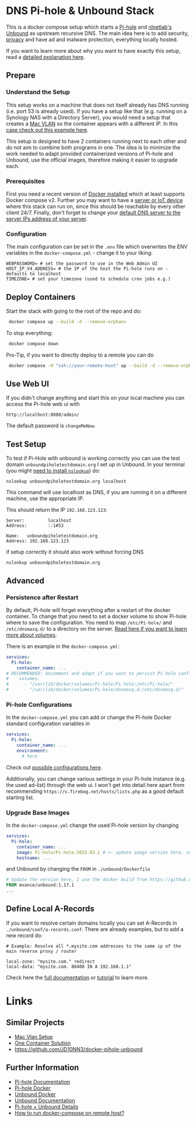 # DNS Pi-hole & Unbound Stack

This is a docker compose setup which starts a [Pi-hole](https://pi-hole.net/) and [nlnetlab's Unbound](https://nlnetlabs.nl/projects/unbound/about/) as upstream recursive DNS. The main idea here is to add security, [privacy](https://www.cloudflare.com/learning/dns/what-is-recursive-dns/) and have ad and malware protection, everything locally hosted.

If you want to learn more about why you want to have exactly this setup, read a [detailed explanation here](https://docs.pi-hole.net/guides/dns/unbound/).

## Prepare

### Understand the Setup

This setup works on a machine that does not itself already has DNS running (i.e. port 53 is already used). If you have a setup like that (e.g. running on a Synology NAS with a Directory Server), you would need a setup that creates a [Mac VLAN](https://docs.docker.com/network/macvlan/) so the container appears with a different IP. In this [case check out this example here](https://github.com/chriscrowe/docker-pihole-unbound/tree/main/two-container).

This setup is designed to have 2 containers running next to each other and do not aim to combine both programs in one. The idea is to minimize
the work needed to adapt provided containerized versions of Pi-hole and Unbound, use the official images, therefore making it easier to upgrade each.

### Prerequisites

First you need a recent version of [Docker installed](https://docs.docker.com/get-docker/) which at least supports Docker compose v2.
Further you may want to have a [server or IoT device](https://docs.pi-hole.net/main/prerequisites/) where this stack can run on, since this should be reachable by every other client 24/7.
Finally, don't forget to change your [default DNS server to the server IPs address of your server](https://docs.pi-hole.net/main/post-install/).

### Configuration

The main configuration can be set in the `.env` file which overwrites the ENV variables in the `docker-compose.yml` - change it to your liking:

```properties
WEBPASSWORD= # set the password to use in the Web Admin UI
HOST_IP_V4_ADDRESS= # the IP of the host the Pi-hole runs on - defaults to localhost
TIMEZONE= # set your timezone (used to schedule cron jobs e.g.)
```

## Deploy Containers

Start the stack with going to the root of the repo and do:

```bash
 docker compose up --build -d --remove-orphans
```

To stop everything:

```bash
 docker compose down
```

Pro-Tip, if you want to directly deploy to a remote you can do

```bash
 docker compose -H "ssh://your-remote-host" up --build -d --remove-orphans
```

## Use Web UI

If you didn't change anything and start this on your local machine you can access the Pi-hole web ui with

```
http://localhost:8080/admin/
```

The default password is `changeMeNow`.

## Test Setup

To test if Pi-Hole with unbound is working correctly you can use the test domain `unboundpiholetestdomain.org` I set up in Unbound.
In your terminal (you might [need to install `nslookup`](https://www.tecmint.com/install-dig-and-nslookup-in-linux/)) do:

```
nslookup unboundpiholetestdomain.org localhost
```
This command will use localhost as DNS, if you are running it on a different machine, use the appropriate IP.

This should return the IP `192.168.123.123`:
```
Server:         localhost
Address:        ::1#53

Name:   unboundpiholetestdomain.org
Address: 192.168.123.123
```

if setup correctly it should also work without forcing DNS

```
nslookup unboundpiholetestdomain.org
```

## Advanced

### Persistence after Restart

By default, Pi-hole will forget everything after a restart of the docker container. To change that you need to set
a docker volume to show Pi-hole where to save the configuration. You need to map `/etc/Pi-hole/` and `/etc/dnsmasq.d/` to
a directory on the server. [Read here if you want to learn more about volumes](https://stackoverflow.com/questions/68647242/define-volumes-in-docker-compose-yaml).

There is an example in the `docker-compose.yml`:

```yaml
services:
  Pi-hole:
    container_name: ...
# RECOMMENDED: Uncomment and adapt if you want to persist Pi-hole configurations after restart
#    volumes:
#      - "/var/lib/docker/volumes/Pi-hole/Pi-hole:/etc/Pi-hole/"
#      - "/var/lib/docker/volumes/Pi-hole/dnsmasq.d:/etc/dnsmasq.d/"
```

### Pi-hole Configurations

In the `docker-compose.yml` you can add or change the Pi-hole Docker standard configuration variables in

```yaml
services:
  Pi-hole:
    container_name: ...
    environment:
      # here
```
Check out [possible configurations here](https://github.com/pi-hole/docker-pi-hole).

Additionally, you can change various settings in your Pi-hole instance (e.g. the used ad-list) through the web ui. I won't
get into detail here apart from recommending `https://v.firebog.net/hosts/lists.php` as a good default starting list.


### Upgrade Base Images

In the `docker-compose.yml` change the used Pi-hole version by changing

```yaml
services:
  Pi-hole:
    container_name: ...
    image: Pi-hole/Pi-hole:2023.03.1 # <- update image version here, see: https://github.com/pi-hole/docker-pi-hole/releases
    hostname: ...
```

and Unbound by changing the `FROM` in `./unbound/Dockerfile` 

```dockerfile
# Update the version here, I use the docker build from https://github.com/MatthewVance/unbound-docker
FROM mvance/unbound:1.17.1
...
```

## Define Local A-Records 

If you want to resolve certain domains locally you can set A-Records in `./unbound/conf/a-records.conf`. There are already examples, but to add a new record do:

```
# Example: Resolve all *.mysite.com addresses to the same ip of the main reverse proxy / router

local-zone: "mysite.com." redirect
local-data: "mysite.com. 86400 IN A 192.168.1.1"
```

Check here the [full documentation](https://unbound.docs.nlnetlabs.nl/_/downloads/en/latest/pdf/) or [tutorial](https://calomel.org/unbound_dns.html) to learn more.

# Links

## Similar Projects

* [Mac Vlan Setup](https://github.com/chriscrowe/docker-pihole-unbound)
* [One Container Solution](https://github.com/origamiofficial/docker-pihole-unbound)
* https://github.com/JD10NN3/docker-pihole-unbound

## Further Information

* [Pi-hole Documentation](https://docs.pi-hole.net/)
* [Pi-hole Docker](https://github.com/pi-hole/docker-pi-hole)
* [Unbound Docker](https://github.com/MatthewVance/unbound-docker)
* [Unbound Documentation](https://unbound.docs.nlnetlabs.nl/_/downloads/en/latest/pdf/)
* [Pi-hole + Unbound Details](https://docs.pi-hole.net/guides/dns/unbound/)
* [How to run docker-compose on remote host?](https://stackoverflow.com/questions/35433147/how-to-run-docker-compose-on-remote-host) 
